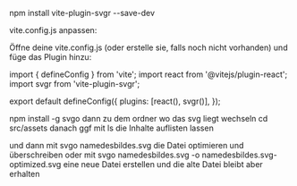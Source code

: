 npm install vite-plugin-svgr --save-dev

vite.config.js anpassen:

Öffne deine vite.config.js (oder erstelle sie, falls noch nicht vorhanden) und füge das Plugin hinzu:

import { defineConfig } from 'vite';
import react from '@vitejs/plugin-react';
import svgr from 'vite-plugin-svgr';

export default defineConfig({
plugins: [react(), svgr()],
});

npm install -g svgo 
dann zu dem ordner wo das svg liegt wechseln
cd src/assets
danach ggf mit ls die Inhalte auflisten lassen 

und dann mit svgo namedesbildes.svg die Datei optimieren und überschreiben
oder mit svgo namedesbildes.svg -o namedesbildes.svg-optimized.svg eine neue Datei erstellen und die alte Datei bleibt aber erhalten
